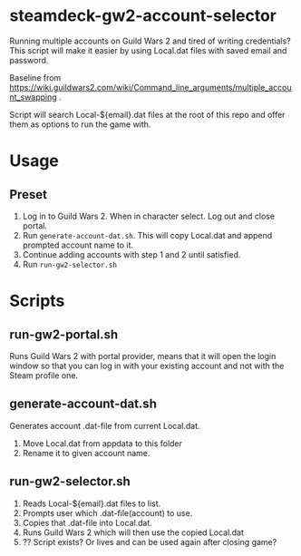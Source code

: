 # steamdeck-gw2-account-selector
Running multiple accounts on Guild Wars 2 and tired of writing credentials? This script will make it easier by using Local.dat files with saved email and password.

Baseline from https://wiki.guildwars2.com/wiki/Command_line_arguments/multiple_account_swapping .

Script will search Local-${email}.dat files at the root of this repo and offer them as options to run the game with.

# Usage

## Preset

1. Log in to Guild Wars 2. When in character select. Log out and close portal.
2. Run `generate-account-dat.sh`. This will copy Local.dat and append prompted account name to it.
3. Continue adding accounts with step 1 and 2 until satisfied.
4. Run `run-gw2-selector.sh`

# Scripts

## run-gw2-portal.sh
Runs Guild Wars 2 with portal provider, means that it will open the login window so that you can log in with your
existing account and not with the Steam profile one.

## generate-account-dat.sh
Generates account .dat-file from current Local.dat.
1. Move Local.dat from appdata to this folder
2. Rename it to given account name.

## run-gw2-selector.sh
1. Reads Local-${email}.dat files to list.
2. Prompts user which .dat-file(account) to use.
3. Copies that .dat-file into Local.dat.
4. Runs Guild Wars 2 which will then use the copied Local.dat
5. ?? Script exists? Or lives and can be used again after closing game?
